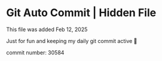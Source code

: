 # Git Auto Commit | Hidden File

This file was added Feb 12, 2025

Just for fun and keeping my daily git commit active 🤪

commit number: 30584
